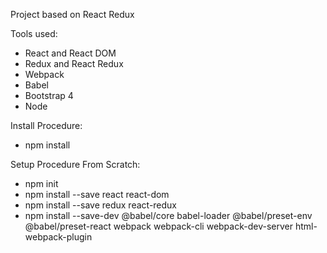 Project based on React Redux

Tools used:
  * React and React DOM
  * Redux and React Redux
  * Webpack
  * Babel
  * Bootstrap 4
  * Node
  
Install Procedure:
  * npm install

Setup Procedure From Scratch:
  * npm init
  * npm install --save react react-dom
  * npm install --save redux react-redux
  * npm install --save-dev @babel/core babel-loader @babel/preset-env @babel/preset-react webpack webpack-cli webpack-dev-server html-webpack-plugin
  

